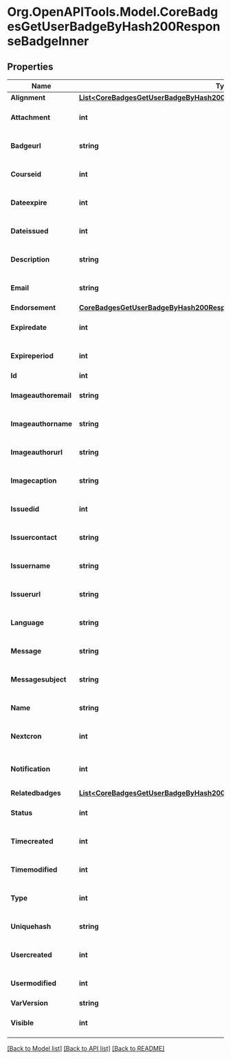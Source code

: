 # Org.OpenAPITools.Model.CoreBadgesGetUserBadgeByHash200ResponseBadgeInner

## Properties

Name | Type | Description | Notes
------------ | ------------- | ------------- | -------------
**Alignment** | [**List&lt;CoreBadgesGetUserBadgeByHash200ResponseBadgeInnerAlignmentInner&gt;**](CoreBadgesGetUserBadgeByHash200ResponseBadgeInnerAlignmentInner.md) |  | [optional] 
**Attachment** | **int** | Attachment | [optional] [default to 1]
**Badgeurl** | **string** | Badge URL | [optional] [default to "null"]
**Courseid** | **int** | Course id | [optional] [default to null]
**Dateexpire** | **int** | Date expire | [optional] [default to null]
**Dateissued** | **int** | Date issued | [optional] [default to 0]
**Description** | **string** | Badge description | [optional] [default to "null"]
**Email** | **string** | User email | [optional] [default to "null"]
**Endorsement** | [**CoreBadgesGetUserBadgeByHash200ResponseBadgeInnerEndorsement**](CoreBadgesGetUserBadgeByHash200ResponseBadgeInnerEndorsement.md) |  | [optional] 
**Expiredate** | **int** | Expire date | [optional] [default to null]
**Expireperiod** | **int** | Expire period | [optional] [default to null]
**Id** | **int** | Badge id | [optional] 
**Imageauthoremail** | **string** | Email of the image author | [optional] [default to "null"]
**Imageauthorname** | **string** | Name of the image author | [optional] [default to "null"]
**Imageauthorurl** | **string** | URL of the image author | [optional] [default to "null"]
**Imagecaption** | **string** | Caption of the image | [optional] [default to "null"]
**Issuedid** | **int** | Issued id | [optional] [default to null]
**Issuercontact** | **string** | Issuer contact | [optional] [default to "null"]
**Issuername** | **string** | Issuer name | [optional] [default to "null"]
**Issuerurl** | **string** | Issuer URL | [optional] [default to "null"]
**Language** | **string** | Language | [optional] [default to "null"]
**Message** | **string** | Message | [optional] [default to "null"]
**Messagesubject** | **string** | Message subject | [optional] [default to "null"]
**Name** | **string** | Badge name | [optional] [default to "null"]
**Nextcron** | **int** | Next cron | [optional] [default to null]
**Notification** | **int** | Whether to notify when badge is awarded | [optional] [default to 1]
**Relatedbadges** | [**List&lt;CoreBadgesGetUserBadgeByHash200ResponseBadgeInnerRelatedbadgesInner&gt;**](CoreBadgesGetUserBadgeByHash200ResponseBadgeInnerRelatedbadgesInner.md) |  | [optional] 
**Status** | **int** | Status | [optional] [default to 0]
**Timecreated** | **int** | Time created | [optional] [default to 0]
**Timemodified** | **int** | Time modified | [optional] [default to 0]
**Type** | **int** | Type | [optional] [default to 1]
**Uniquehash** | **string** | Unique hash | [optional] [default to "null"]
**Usercreated** | **int** | User created | [optional] [default to null]
**Usermodified** | **int** | User modified | [optional] [default to null]
**VarVersion** | **string** | Version | [optional] 
**Visible** | **int** | Visible | [optional] [default to 0]

[[Back to Model list]](../README.md#documentation-for-models) [[Back to API list]](../README.md#documentation-for-api-endpoints) [[Back to README]](../README.md)

